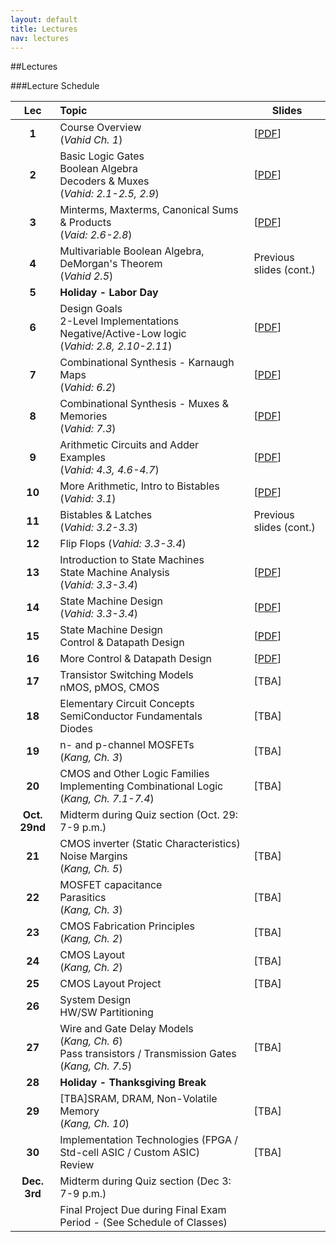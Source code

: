 ```yaml
---
layout: default
title: Lectures
nav: lectures
---
```


##Lectures  

###Lecture Schedule

|  Lec      |                                          Topic                                                             |    Slides   | 
| :-------: | :--------------------------------------------------------------------------------------------------------- | ----------- | 
| **1**     | Course Overview <br>(*Vahid Ch. 1*)  | [[PDF](http://ee.usc.edu/~redekopp/ee209/slides/EE209Lecture1.pdf)] |
| **2**     | Basic Logic Gates<br>Boolean Algebra<br>Decoders & Muxes<br>(*Vahid: 2.1-2.5, 2.9*)        | [[PDF](http://ee.usc.edu/~redekopp/ee209/slides/EE209Lecture2.pdf)] | 
| **3**     | Minterms, Maxterms, Canonical Sums & Products <br>(*Vaid: 2.6-2.8*)   | [[PDF](http://ee.usc.edu/~redekopp/ee209/slides/EE209Lecture3.pdf)]        | 
| **4**     | Multivariable Boolean Algebra, DeMorgan's Theorem <br>(*Vahid 2.5*)     | Previous slides (cont.)  | 
| **5**     | **Holiday - Labor Day**            |  | 
| **6**     | Design Goals<br>2-Level Implementations<br>Negative/Active-Low logic <br>(*Vahid: 2.8, 2.10-2.11*)  | [[PDF](http://ee.usc.edu/~redekopp/ee209/slides/EE209Lecture4.pdf)] | 
| **7**     | Combinational Synthesis - Karnaugh Maps <br>(*Vahid: 6.2*)           |  [[PDF](http://ee.usc.edu/~redekopp/ee209/slides/EE209Lecture5a.pdf)] |  
| **8**     | Combinational Synthesis - Muxes & Memories <br>(*Vahid: 7.3*)           |  [[PDF](http://ee.usc.edu/~redekopp/ee209/slides/EE209Lecture5b.pdf)] |  
| **9**     | Arithmetic Circuits and Adder Examples <br>(*Vahid: 4.3, 4.6-4.7*)           |  [[PDF](http://ee.usc.edu/~redekopp/ee209/slides/EE209Lecture6.pdf)] |  
| **10**    | More Arithmetic, Intro to Bistables<br>(*Vahid: 3.1*)           |  [[PDF](http://ee.usc.edu/~redekopp/ee209/slides/EE209Lecture7.pdf)] |  
| **11**    | Bistables & Latches <br>(*Vahid: 3.2-3.3*)           |  Previous slides (cont.) |  
| **12**    | Flip Flops (*Vahid: 3.3-3.4*) | |
| **13**    | Introduction to State Machines <br> State Machine Analysis <br>(*Vahid: 3.3-3.4*)           |  [[PDF](http://ee.usc.edu/~redekopp/ee209/slides/EE209Lecture8.pdf)]    
| **14**    | State Machine Design <br>(*Vahid: 3.3-3.4*)           |  [[PDF](http://ee.usc.edu/~redekopp/ee209/slides/EE209Lecture9.pdf)]
| **15**    | State Machine Design <br> Control & Datapath Design           |  [[PDF](http://ee.usc.edu/~redekopp/ee209/slides/EE209Lecture10.pdf)]  |  
| **16**    | More Control & Datapath Design           |  [[PDF](http://ee.usc.edu/~redekopp/ee209/slides/EE209Lecture11.pdf)]  |  
| **17**    | Transistor Switching Models<br> nMOS, pMOS, CMOS           |  [TBA]  |  
| **18**    | Elementary Circuit Concepts<br>SemiConductor Fundamentals<br>Diodes           |  [TBA]  |  
| **19**    | n- and p-channel MOSFETs<br>(*Kang, Ch. 3*)           |  [TBA]  |  
| **20**    | CMOS and Other Logic Families<br>Implementing Combinational Logic<br>(*Kang, Ch. 7.1-7.4*)           |  [TBA]  |  
| **Oct. 29nd** | Midterm during Quiz section (Oct. 29:  7-9 p.m.) | |
| **21**    | CMOS inverter (Static Characteristics)<br>Noise Margins<br>(*Kang, Ch. 5*)          |  [TBA]  |  
| **22**    | MOSFET capacitance<br>Parasitics<br>(*Kang, Ch. 3*)           |  [TBA]  |  
| **23**    | CMOS Fabrication Principles<br>(*Kang, Ch. 2*)           |  [TBA]  |  
| **24**    | CMOS Layout<br>(*Kang, Ch. 2*)           |  [TBA]  |  
| **25**    | CMOS Layout Project           |  [TBA]  |  
| **26**    | System Design <br> HW/SW Partitioning   |  
| **27**    | Wire and Gate Delay Models <br> (*Kang, Ch. 6*) <br> Pass transistors / Transmission Gates <br> (*Kang, Ch. 7.5*)          | [TBA] |  
| **28**    | **Holiday - Thanksgiving Break**           |    |  
| **29**    | [TBA]SRAM, DRAM, Non-Volatile Memory <br> (*Kang, Ch. 10*)           |  [TBA]    |
| **30**    | Implementation Technologies (FPGA / Std-cell ASIC / Custom ASIC)<br>Review           |  [TBA]  |  
| **Dec. 3rd** | Midterm during Quiz section (Dec 3:  7-9 p.m.) | |
| |  Final Project Due during Final Exam Period - (See Schedule of Classes) | |









